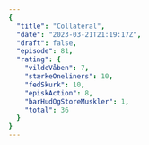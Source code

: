 ```yaml
---
{
  "title": "Collateral",
  "date": "2023-03-21T21:19:17Z",
  "draft": false,
  "episode": 81,
  "rating": {
    "vildeVåben": 7,
    "stærkeOneliners": 10,
    "fedSkurk": 10,
    "episkAction": 8,
    "barHudOgStoreMuskler": 1,
    "total": 36
  }
}
---
```


